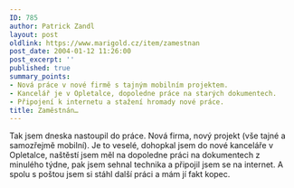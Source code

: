 ```yaml
---
ID: 785
author: Patrick Zandl
layout: post
oldlink: https://www.marigold.cz/item/zamestnan
post_date: 2004-01-12 11:26:00
post_excerpt: ''
published: true
summary_points:
- Nová práce v nové firmě s tajným mobilním projektem.
- Kancelář je v Opletalce, dopoledne práce na starých dokumentech.
- Připojení k internetu a stažení hromady nové práce.
title: Zaměstnán…
---
```


Tak jsem dneska nastoupil do práce. Nová firma, nový projekt (vše tajné a samozřejmě mobilní). Je to veselé, dohopkal jsem do nové kanceláře v Opletalce, naštěstí jsem měl na dopoledne práci na dokumentech z minulého týdne, pak jsem sehnal technika a připojil jsem se na internet. A spolu s poštou jsem si stáhl další práci a mám jí fakt kopec.